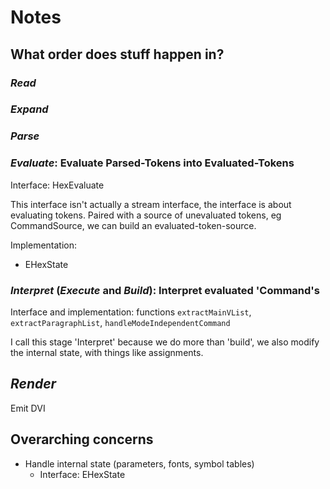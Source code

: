 # Notes

## What order does stuff happen in?

### _Read_

### _Expand_

### _Parse_

### _Evaluate_: Evaluate Parsed-Tokens into Evaluated-Tokens

Interface: HexEvaluate

This interface isn't actually a stream interface, the interface is about evaluating tokens. Paired with a source of unevaluated tokens, eg CommandSource, we can build an evaluated-token-source.

Implementation:

- EHexState

### _Interpret_ (_Execute_ and _Build_): Interpret evaluated 'Command's

Interface and implementation: functions `extractMainVList`, `extractParagraphList`, `handleModeIndependentCommand`

I call this stage 'Interpret' because we do more than 'build', we also modify the internal state, with things like assignments.

## _Render_

Emit DVI

## Overarching concerns

- Handle internal state (parameters, fonts, symbol tables)
  - Interface: EHexState
